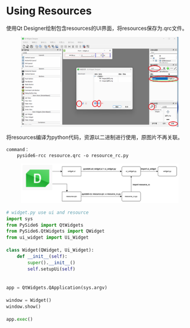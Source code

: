 # Using Resources

使用Qt Designer绘制包含resources的UI界面，将resources保存为.qrc文件。

<figure><img src=".gitbook/assets/image (2).png" alt=""><figcaption></figcaption></figure>

将resources编译为python代码，资源以二进制进行使用，原图片不再关联。

```
command：
    pyside6-rcc resource.qrc -o resource_rc.py
```



<figure><img src=".gitbook/assets/image (3).png" alt=""><figcaption></figcaption></figure>

```python
# widget.py use ui and resource
import sys
from PySide6 import QtWidgets
from PySide6.QtWidgets import QWidget
from ui_widget import Ui_Widget

class Widget(QWidget, Ui_Widget):
    def __init__(self):
        super().__init__()
        self.setupUi(self)
    

app = QtWidgets.QApplication(sys.argv)

window = Widget()
window.show()

app.exec()

```

